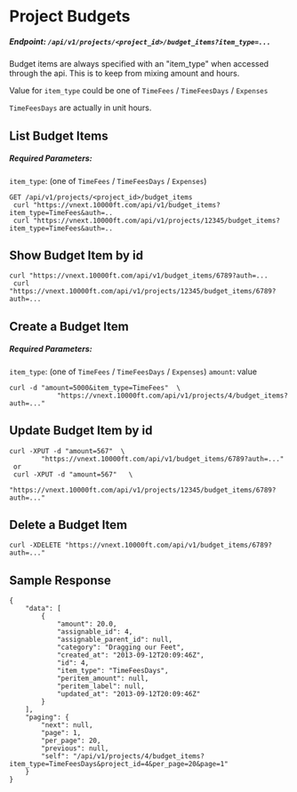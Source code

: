 # Project Budgets

##### Endpoint: `/api/v1/projects/<project_id>/budget_items?item_type=...`

Budget items are always specified with an "item_type" when accessed through the api. This is to keep from mixing amount and hours.

Value for `item_type` could be one of `TimeFees` / `TimeFeesDays` / `Expenses`

`TimeFeesDays` are actually in unit hours.

## List Budget Items

##### Required Parameters:

`item_type`: <value>(one of `TimeFees` / `TimeFeesDays` / `Expenses`)</value>

```
GET /api/v1/projects/<project_id>/budget_items
 curl "https://vnext.10000ft.com/api/v1/budget_items?item_type=TimeFees&auth=..
 curl "https://vnext.10000ft.com/api/v1/projects/12345/budget_items?item_type=TimeFees&auth=..
```

## Show Budget Item by id

```
curl "https://vnext.10000ft.com/api/v1/budget_items/6789?auth=...
 curl "https://vnext.10000ft.com/api/v1/projects/12345/budget_items/6789?auth=...
```

## Create a Budget Item

##### Required Parameters:

`item_type`: <value>(one of `TimeFees` / `TimeFeesDays` / `Expenses`)
`amount`: value<value></value></value>

```
curl -d "amount=5000&item_type=TimeFees"  \
            "https://vnext.10000ft.com/api/v1/projects/4/budget_items?auth=..."
```

## Update Budget Item by id

```
curl -XPUT -d "amount=567"  \
        "https://vnext.10000ft.com/api/v1/budget_items/6789?auth=..."
 or
 curl -XPUT -d "amount=567"   \
        "https://vnext.10000ft.com/api/v1/projects/12345/budget_items/6789?auth=..."
```

## Delete a Budget Item

```
curl -XDELETE "https://vnext.10000ft.com/api/v1/budget_items/6789?auth=..."
```

## Sample Response

```
{
    "data": [
        {
            "amount": 20.0,
            "assignable_id": 4,
            "assignable_parent_id": null,
            "category": "Dragging our Feet",
            "created_at": "2013-09-12T20:09:46Z",
            "id": 4,
            "item_type": "TimeFeesDays",
            "peritem_amount": null,
            "peritem_label": null,
            "updated_at": "2013-09-12T20:09:46Z"
        }
    ],
    "paging": {
        "next": null,
        "page": 1,
        "per_page": 20,
        "previous": null,
        "self": "/api/v1/projects/4/budget_items?item_type=TimeFeesDays&project_id=4&per_page=20&page=1"
    }
}
```
